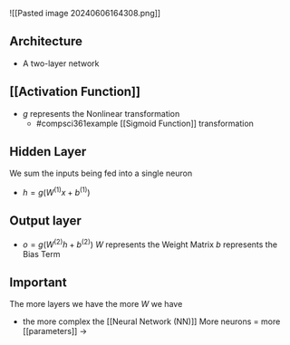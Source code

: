 ![[Pasted image 20240606164308.png]]
## Architecture
- A two-layer network
## [[Activation Function]]
- $g$ represents the Nonlinear transformation
	- #compsci361example [[Sigmoid Function]] transformation
## Hidden Layer
We sum the inputs being fed into a single neuron
- $h=g(W^{(1)}x+b^{(1)})$
## Output layer
- $o=g(W^{(2)}h+b^{(2)})$
$W$ represents the Weight Matrix
$b$ represents the Bias Term

## Important
The more layers we have the more $W$ we have
- the more complex the [[Neural Network (NN)]]
More neurons = more [[parameters]] $\rightarrow$ 